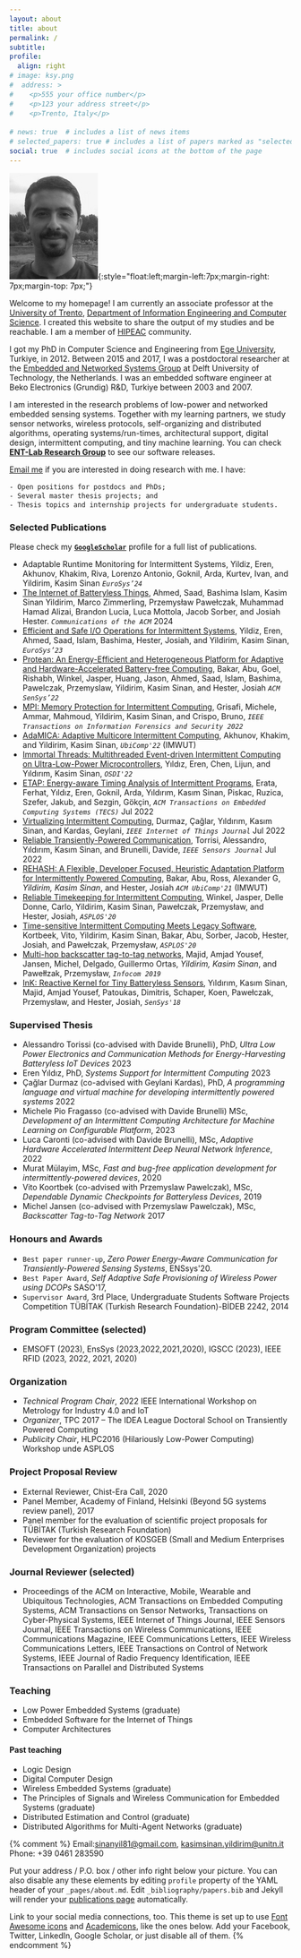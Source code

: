 ```yaml
---
layout: about
title: about
permalink: /
subtitle: 
profile:
  align: right
# image: ksy.png
#  address: >
#    <p>555 your office number</p>
#    <p>123 your address street</p>
#    <p>Trento, Italy</p>

# news: true  # includes a list of news items
# selected_papers: true # includes a list of papers marked as "selected={true}"
social: true  # includes social icons at the bottom of the page
---
```

![me](assets/img/ksy.png){:style="float:left;margin-left:7px;margin-right: 7px;margin-top: 7px;"}

Welcome to my homepage! I am currently an associate professor at the [University of Trento](http://unitn.it/), [Department of Information Engineering and Computer Science](http://disi.unitn.it/). I created this website to share the output of my studies and be reachable. I am a member of [HIPEAC](https://www.hipeac.net/) community.

I got my PhD in Computer Science and Engineering from [Ege University](https://bilmuh.ege.edu.tr/eng-/Homepage.html), Turkiye, in 2012. Between 2015 and 2017, I was a postdoctoral researcher at the [Embedded and Networked Systems Group](https://www.tudelft.nl/ewi/over-de-faculteit/afdelingen/software-technology/embedded-systems) at Delft University of Technology, the Netherlands. I was an embedded software engineer at Beko Electronics (Grundig) R&D, Turkiye between 2003 and 2007.

I am interested in the research problems of low-power and networked embedded sensing systems. Together with my learning partners, we study sensor networks, wireless protocols, self-organizing and distributed algorithms, operating systems/run-times, architectural support, digital design, intermittent computing, and tiny machine learning. You can check [**ENT-Lab Research Group**](https://tinysystems.github.io/) to see our software releases.

[Email me](mailto:kasimsinan.yildirim@unitn.it) if you are interested in doing research with me. I have:  
```
- Open positions for postdocs and PhDs; 
- Several master thesis projects; and 
- Thesis topics and internship projects for undergraduate students.
```

### Selected Publications

Please check my [**`GoogleScholar`**](https://scholar.google.com.tr/citations?hl=tr&user=LXUvnL0AAAAJ&view_op=list_works&sortby=pubdate) profile for a full list of publications.
- Adaptable Runtime Monitoring for Intermittent Systems, Yildiz, Eren, Akhunov, Khakim, Riva, Lorenzo Antonio, Goknil, Arda, Kurtev, Ivan, and Yildirim, Kasim Sinan *`EuroSys’24`*
- [The Internet of Batteryless Things](https://cacm.acm.org/research/the-internet-of-batteryless-things/), Ahmed, Saad, Bashima Islam, Kasim Sinan Yildirim, Marco Zimmerling, Przemysław Pawełczak, Muhammad Hamad Alizai, Brandon Lucia, Luca Mottola, Jacob Sorber, and Josiah Hester. *`Communications of the ACM`*  2024 
- [Efficient and Safe I/O Operations for Intermittent Systems](https://dl.acm.org/doi/abs/10.1145/3552326.3587435), Yildiz, Eren, Ahmed, Saad, Islam, Bashima, Hester, Josiah, and Yildirim, Kasim Sinan, *`EuroSys’23`*
- [Protean: An Energy-Efficient and Heterogeneous Platform for Adaptive and Hardware-Accelerated Battery-free Computing](https://dl.acm.org/doi/abs/10.1145/3560905.3568561), Bakar, Abu, Goel, Rishabh, Winkel, Jasper, Huang, Jason, Ahmed, Saad, Islam, Bashima, Pawelczak, Przemyslaw,  Yildirim, Kasim Sinan, and Hester, Josiah *`ACM SenSys’22`*
- [MPI: Memory Protection for Intermittent Computing](https://ieeexplore.ieee.org/abstract/document/9905635), Grisafi, Michele, Ammar, Mahmoud,  Yildirim, Kasim Sinan, and Crispo, Bruno, *`IEEE Transactions on Information Forensics and Security 2022`*
- [AdaMICA: Adaptive Multicore Intermittent Computing](https://dl.acm.org/doi/abs/10.1145/3550304), Akhunov, Khakim, and Yildirim, Kasim Sinan, *`UbiComp'22`* (IMWUT)
- [Immortal Threads: Multithreaded Event-driven Intermittent Computing on Ultra-Low-Power Microcontrollers](https://ieeexplore.ieee.org/abstract/document/9760506), Yıldız, Eren, Chen, Lijun, and Yıldırım, Kasim Sinan, *`OSDI'22`*
- [ETAP: Energy-aware Timing Analysis of Intermittent Programs](https://dl.acm.org/doi/full/10.1145/3563216), Erata, Ferhat, Yıldız, Eren, Goknil, Arda, Yıldırım, Kasım Sinan, Piskac, Ruzica, Szefer, Jakub, and Sezgin, Gökçin, *`ACM Transactions on Embedded Computing Systems (TECS)`* Jul 2022
- [Virtualizing Intermittent Computing](https://ieeexplore.ieee.org/abstract/document/9778211), Durmaz, Çağlar, Yıldırım, Kasım Sinan, and Kardas, Geylani, *`IEEE Internet of Things Journal`* Jul 2022
- [Reliable Transiently-Powered Communication](https://ieeexplore.ieee.org/abstract/document/9733918), Torrisi, Alessandro, Yıldırım, Kasım Sinan, and Brunelli, Davide, *`IEEE Sensors Journal`* Jul 2022
- [REHASH: A Flexible, Developer Focused, Heuristic Adaptation Platform for Intermittently Powered Computing](https://dl.acm.org/doi/abs/10.1145/3478077), Bakar, Abu, Ross, Alexander G,  *Yildirim, Kasim Sinan*, and Hester, Josiah *`ACM UbiComp'21`* (IMWUT) 
- [Reliable Timekeeping for Intermittent Computing](https://dl.acm.org/doi/abs/10.1145/3373376.3378464), Winkel, Jasper, Delle Donne, Carlo,  Yildirim, Kasim Sinan, Pawełczak, Przemysław, and Hester, Josiah, *`ASPLOS'20`*
- [Time-sensitive Intermittent Computing Meets Legacy Software](https://dl.acm.org/doi/abs/10.1145/3373376.3378476), Kortbeek, Vito,  Yildirim, Kasim Sinan, Bakar, Abu, Sorber, Jacob, Hester, Josiah, and Pawełczak, Przemysław, *`ASPLOS'20`*
- [Multi-hop backscatter tag-to-tag networks](https://ieeexplore.ieee.org/abstract/document/8737551), Majid, Amjad Yousef, Jansen, Michel, Delgado, Guillermo Ortas,  *Yildirim, Kasim Sinan*, and Pawełłzak, Przemysław, *`Infocom 2019`*
- [InK: Reactive Kernel for Tiny Batteryless Sensors](https://dl.acm.org/doi/abs/10.1145/3274783.3274837), Yıldırım, Kasım Sinan, Majid, Amjad Yousef, Patoukas, Dimitris, Schaper, Koen, Pawełczak, Przemysław, and Hester, Josiah, *`SenSys'18`*
    
### Supervised Thesis

- Alessandro Torissi (co-advised with Davide Brunelli), PhD,  *Ultra Low Power Electronics and Communication Methods for Energy-Harvesting Batteryless IoT Devices* 2023
- Eren Yıldız, PhD, *Systems Support for Intermittent Computing* 2023
- Çağlar Durmaz (co-advised with Geylani Kardas), PhD, *A programming language and virtual machine for developing intermittently powered systems* 2022
- Michele Pio Fragasso (co-advised with Davide Brunelli) MSc, *Development of an Intermittent Computing Architecture for Machine Learning on Configurable Platform*, 2023
- Luca Caronti (co-advised with Davide Brunelli), MSc, *Adaptive Hardware Accelerated Intermittent Deep Neural Network Inference*, 2022
- Murat Mülayim, MSc, *Fast and bug-free application development for intermittently-powered devices*, 2020
- Vito Koortbek (co-advised with Przemyslaw Pawelczak), MSc, *Dependable Dynamic Checkpoints for Batteryless Devices*, 2019
- Michel Jansen (co-advised with Przemyslaw Pawelczak), MSc, *Backscatter Tag-to-Tag Network* 2017

### Honours and Awards
- `Best paper runner-up`, *Zero Power Energy-Aware Communication for Transiently-Powered Sensing Systems*, ENSsys'20. 
- `Best Paper Award`, *Self Adaptive Safe Provisioning of Wireless Power using DCOPs* SASO'17, 
- `Supervisor Award`, 3rd Place, Undergraduate Students Software Projects Competition TÜBİTAK (Turkish Research Foundation)-BİDEB 2242, 2014 

### Program Committee (selected)
- EMSOFT (2023), EnsSys (2023,2022,2021,2020), IGSCC (2023), IEEE RFID (2023, 2022, 2021, 2020)

### Organization 
- *Technical Program Chair*, 2022 IEEE International Workshop on Metrology for Industry 4.0 and IoT
- *Organizer*, TPC 2017 – The IDEA League Doctoral School on Transiently Powered Computing
- *Publicity Chair*, HLPC2016 (Hilariously Low-Power Computing) Workshop unde ASPLOS

### Project Proposal Review
- External Reviewer, Chist-Era Call, 2020
- Panel Member, Academy of Finland, Helsinki (Beyond 5G systems review panel), 2017
- Panel member for the evaluation of scientific project proposals for TÜBİTAK (Turkish Research Foundation)
- Reviewer for the evaluation of KOSGEB (Small and Medium Enterprises Development Organization) projects

### Journal Reviewer (selected)
- Proceedings of the ACM on Interactive, Mobile, Wearable and Ubiquitous Technologies, ACM Transactions on Embedded Computing Systems, ACM Transactions on Sensor Networks, Transactions on Cyber-Physical Systems, IEEE Internet of Things Journal, IEEE Sensors Journal, IEEE Transactions on Wireless Communications, IEEE Communications Magazine, IEEE Communications Letters, IEEE Wireless Communications Letters, IEEE Transactions on Control of Network Systems, IEEE Journal of Radio Frequency Identification, IEEE Transactions on Parallel and Distributed Systems

### Teaching

- Low Power Embedded Systems (graduate)
- Embedded Software for the Internet of Things
- Computer Architectures

#### Past teaching
- Logic Design 
- Digital Computer Design
- Wireless Embedded Systems (graduate)
- The Principles of Signals and Wireless Communication for Embedded Systems (graduate)
- Distributed Estimation and Control (graduate)
- Distributed Algorithms for Multi-Agent Networks (graduate)

{% comment %}
Email:<a href='mailto:sinanyil81@gmail.com'>sinanyil81@gmail.com</a>, <a href='mailto:kasimsinan.yildirim@unitn.it'>kasimsinan.yildirim@unitn.it</a>
Phone: +39 0461 283590

Put your address / P.O. box / other info right below your picture. You can also disable any these elements by editing `profile` property of the YAML header of your `_pages/about.md`. Edit `_bibliography/papers.bib` and Jekyll will render your [publications page](/al-folio/publications/) automatically.

Link to your social media connections, too. This theme is set up to use [Font Awesome icons](http://fortawesome.github.io/Font-Awesome/) and [Academicons](https://jpswalsh.github.io/academicons/), like the ones below. Add your Facebook, Twitter, LinkedIn, Google Scholar, or just disable all of them.
{% endcomment %}

